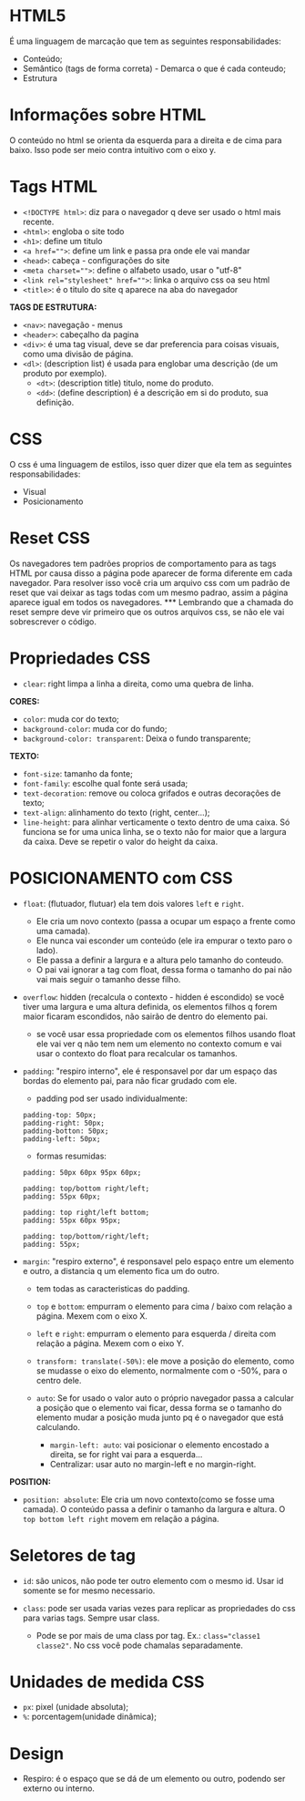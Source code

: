 # HTML5

É uma linguagem de marcação que tem as seguintes responsabilidades:

- Conteúdo; 
- Semântico (tags de forma correta) - Demarca o que é cada conteudo;
- Estrutura


# Informações sobre HTML

<p>O conteúdo no html se orienta da esquerda para a direita e de cima para baixo. Isso pode ser meio contra intuitivo com o eixo y. 

# Tags HTML

- `<!DOCTYPE html>`:    diz para o navegador q deve ser usado o html mais recente.
- `<html>`:             engloba o site todo
- `<h1>`:               define um titulo
- `<a href="">`:        define um link e passa pra onde ele vai mandar
- `<head>`:             cabeça - configurações do site
- `<meta charset="">`:  define o alfabeto usado, usar o "utf-8"
- `<link rel="stylesheet" href="">`: linka o arquivo css oa seu html
- `<title>`:            é o titulo do site q aparece na aba do navegador

<b>TAGS DE ESTRUTURA:</b>
- `<nav>`:     navegação - menus
- `<header>`:  cabeçalho da pagina
- `<div>`:     é uma tag visual, deve se dar preferencia para coisas visuais, como uma divisão de página.
 - `<dl>`:      (description list) é usada para englobar uma descrição (de um produto por exemplo).
    - `<dt>`:   (description title) titulo, nome do produto.
    - `<dd>`:   (define description) é a descrição em si do produto, sua definição.    

# CSS

O css é uma linguagem de estilos, isso quer dizer que ela tem as seguintes responsabilidades:

- Visual
- Posicionamento

# Reset CSS

Os navegadores tem padrões proprios de comportamento para as tags HTML por causa disso a página pode aparecer de forma diferente em cada navegador. Para resolver isso você cria um arquivo css com um padrão de reset que vai deixar as tags todas com um mesmo padrao, assim a página aparece igual em todos os navegadores. 
*** Lembrando que a chamada do reset sempre deve vir primeiro que os outros arquivos css, se não ele vai sobrescrever o código.

# Propriedades CSS

- `clear`: right        limpa a linha a direita, como uma quebra de linha.

<b>CORES:</b>
- `color`:              muda cor do texto;
- `background-color`:   muda cor do fundo;
- `background-color: transparent`:   Deixa o fundo transparente;

<b>TEXTO:</b>
- `font-size`:          tamanho da fonte;
- `font-family`:        escolhe qual fonte será usada;
- `text-decoration`:    remove ou coloca grifados e outras decorações de texto;
- `text-align`:         alinhamento do texto (right, center...);
- `line-height`:        para alinhar verticamente o texto dentro de uma caixa. Só funciona se for uma unica linha, se o texto não for maior que a largura da caixa. Deve se repetir o valor do height da caixa.

# POSICIONAMENTO com CSS

- `float`: (flutuador, flutuar) ela tem dois valores `left` e `right`. 
    - Ele cria um novo contexto (passa a ocupar um espaço a frente como uma camada). 
    - Ele nunca vai esconder um conteúdo (ele ira empurar o texto paro o lado). 
    - Ele passa a definir a largura e a altura pelo tamanho do conteudo.
    - O pai vai ignorar a tag com float, dessa forma o tamanho do pai não vai mais seguir o tamanho desse filho.

- `overflow`:  hidden  (recalcula o contexto - hidden é escondido) se você tiver uma largura e uma altura definida, os elementos filhos q forem maior ficaram escondidos, não sairão de dentro do elemento pai.
    -  se você usar essa propriedade com os elementos filhos usando float ele vai ver q não tem nem um elemento no contexto comum e vai usar o contexto do float para recalcular os tamanhos.

- `padding`:  "respiro interno", ele é responsavel por dar um espaço das bordas do elemento pai, para não ficar grudado com ele.
    - padding pod ser usado individualmente: 
    ```
    padding-top: 50px; 
    padding-right: 50px; 
    padding-botton: 50px; 
    padding-left: 50px;
    ```
    - formas resumidas:
    ```
    padding: 50px 60px 95px 60px;

    padding: top/bottom right/left;
    padding: 55px 60px;

    padding: top right/left bottom;
    padding: 55px 60px 95px;

    padding: top/bottom/right/left;
    padding: 55px; 
    ```

- `margin`:  "respiro externo", é responsavel pelo espaço entre um elemento e outro, a distancia q um elemento fica um do outro.
    - tem todas as caracteristicas do padding.

    - `top` e `bottom`: empurram o elemento para cima / baixo com relação a página. Mexem com o eixo X.

    - `left` e `right`: empurram o elemento para esquerda / direita com relação a página. Mexem com o eixo Y.

    - `transform: translate(-50%)`: ele move a posição do elemento, como se mudasse o eixo do elemento, normalmente com o -50%, para o centro dele.

    - `auto`: Se for usado o valor auto o próprio navegador passa a calcular a posição que o elemento vai ficar, dessa forma se o tamanho do elemento mudar a posição muda junto pq é o navegador que está calculando.
        - `margin-left: auto`: vai posicionar o elemento encostado a direita, se for right vai para a esquerda... 
        - Centralizar: usar auto no margin-left e no margin-right.

<b>POSITION:</b>

- `position: absolute`: Ele cria um novo contexto(como se fosse uma camada). O conteúdo passa a definir o tamanho da largura e altura. O `top bottom left right` movem em relação a página.

# Seletores de tag

- `id`: são unicos, não pode ter outro elemento com o mesmo id. Usar id somente se for mesmo necessario.

- `class`: pode ser usada varias vezes para replicar as propriedades do css para varias tags. Sempre usar class.
    - Pode se por mais de uma class por tag. Ex.: `class="classe1 classe2"`. No css você pode chamalas separadamente.


# Unidades de medida CSS

- `px`: pixel (unidade absoluta);
- `%`: porcentagem(unidade dinâmica);


# Design

- Respiro: é o espaço que se dá de um elemento ou outro, podendo ser externo ou interno.






